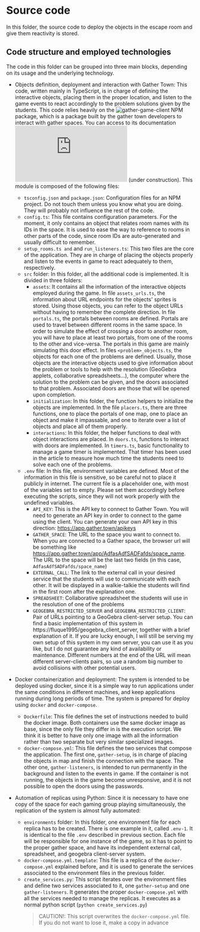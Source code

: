 # Source code

In this folder, the source code to deploy the objects in the escape room and
give them reactivity is stored.

## Code structure and employed technologies

The code in this folder can be grouped into three main blocks, depending on its
usage and the underlying technology.

- Objects definition, deployment and interaction with Gather Town: This code,
  written mainly in TypeScript, is in charge of defining the interactive
  objects, placing them in the proper location, and listen to the game events to
  react accordingly to the problem solutions given by the students. This code
  relies heavily on the
  ![gather-game-client](https://www.npmjs.com/package/@gathertown/gather-game-client)
  NPM package, which is a package built by the gather town developers to
  interact with gather spaces. You can access to its documentation
  ![here](http://gather-game-client-docs.s3-website-us-west-2.amazonaws.com/modules.html)
  (under construction). This module is composed of the following files:

  - `tsconfig.json` and `package.json`: Configuration files for an NPM project. Do
    not touch them unless you know what you are doing. They will probably not
    influence the rest of the code.
  - `config.ts`: This file contains configuration parameters. For the moment, it
    only contains an object that relates room names with its IDs in the
    space. It is used to ease the way to reference to rooms in other parts of
    the code, since room IDs are auto-generated and usually difficult to
    remember.
  - `setup_rooms.ts and` and `run_listeners.ts`: This two files are the core of the
    application. They are in charge of placing the objects properly and listen
    to the events in game to react adequately to them, respectively.
  - `src` folder: In this folder, all the additional code is implemented. It is
    divided in three folders:
	- `assets`: It contains all the information of the interactive objects
      employed during the game. In file `assets_urls.ts`, the information about
      URL endpoints for the objects' sprites is stored. Using those objects, you
      can refer to the object URLs without having to remember the complete
      direction. In file `portals.ts`, the portals between rooms are
      defined. Portals are used to travel between different rooms in the same
      space. In order to simulate the effect of crossing a door to another room,
      you will have to place at least two portals, from one of the rooms to the
      other and vice-versa. The portals in this game are mainly simulating this
      door effect. In files `<problem>_objects.ts`, the objects for each one of
      the problems are defined. Usually, those objects are the interactive
      objects used to give information about the problem or tools to help with
      the resolution (GeoGebra applets, collaborative spreadsheets...), the
      computer where the solution to the problem can be given, and the doors
      associated to that problem. Associated doors are those that will be opened
      upon completion.
    - `initialization`: In this folder, the function helpers to initialize the
      objects are implemented. In the file `placers.ts`, there are three
      functions, one to place the portals of one map, one to place an object and
      make it impassable, and one to iterate over a list of objects and place
      all of them properly.
    - `interactions`: In this folder, the helper functions to deal with object
      interactions are placed. In `doors.ts`, functions to interact with doors
      are implemented. In `timers.ts`, basic functionality to manage a game
      timer is implemented. That timer has been used in the article to measure
	  how much time the students need to solve each one of the problems.
  - `.env` file: In this file, environment variables are defined. Most of the
	information in this file is sensitive, so be careful not to place it
	publicly in internet. The current file is a placeholder one, with most of
	the variables set to empty. Please set them accordingly before executing the
	scripts, since they will not work properly with the undefined variables.
	- `API_KEY`: This is the API key to connect to Gather Town. You will need to
      generate an API key in order to connect to the game using the client. You
      can generate your own API key in this direction: https://app.gather.town/apikeys
	- `GATHER_SPACE`: The URL to the space you want to connect to. When you are
      connected to a Gather space, the browser url will be something like
      https://app.gather.town/app/AdfasAdfSADFafds/space_name. The URL to the
      space will be the last two fields (in this case,
      `AdfasAdfSADFafds/space_name`)
    - `EXTERNAL_CALL`: The link to the external call in your desired service
      that the students will use to communicate with each other. It will be
      displayed in a walkie-talkie the students will find in the first room
      after the explanation one.
    - `SPREADSHEET`: Collaborative spreadsheet the students will use in the
      resolution of one of the problems
    - `GEOGEBRA_RESTRICTED_SERVER` and `GEOGEBRA_RESTRICTED_CLIENT`: Pair of
	  URLs pointing to a GeoGebra client-server setup. You can find a basic
	  implementation of this system in
	  https://fluque1995/geogebra_client_server, together with a brief
	  explanation of it. If you are lucky enough, I will still be serving my own
	  setup of this system in my own server, you can use it as you like, but I
	  do not guarantee any kind of availability or maintenance. Different
	  numbers at the end of the URL will mean different server-clients pairs, so
	  use a random big number to avoid collisions with other potential users.
- Docker containerization and deployment: The system is intended to be deployed
  using docker, since it is a simple way to run applications under the same
  conditions in different machines, and keep applications running during long
  periods of time. The system is prepared for deploy using `docker` and
  `docker-compose`.
  - `Dockerfile`: This file defines the set of instructions needed to build the
    docker image. Both containers use the same docker image as base, since the
	only file they differ in is the execution script. We think it is better to
	have only one image with all the information rather than two separate but
	very similar specialized images.
  - `docker-compose.yml`: This file defines the two services that compose the
    application. The first one, `gather-setup`, is in charge of placing the
    objects in map and finish the connection with the space. The other one,
    `gather-listeners`, is intended to run permanently in the background and
    listen to the events in game. If the container is not running, the objects
	in the game become unresponsive, and it is not possible to open the doors
	using the passwords.
- Automation of replicas using Python: Since it is necessary to have one copy of
  the space for each gaming group playing simultaneously, the replication of the
  system is almost fully automated:
  - `environments` folder: In this folder, one environment file for each replica
	has to be created. There is one example in it, called `.env-1`. It is
	identical to the file `.env` described in previous section. Each file will
	be responsible for one instance of the game, so it has to point to the
	proper gather space, and have its independent external call, spreadsheet,
	and geogebra client-server system.
  - `docker-compose.yml.template`: This file is a replica of the
	`docker-compose.yml` explained before, and it is used to generate the
	services associated to the environment files in the previous folder.
  - `create_services.py`: This script iterates over the environment files and
	define two services associated to it, one `gather-setup` and one
	`gather-listeners`. It generates the proper `docker-compose.yml` with all the
	services needed to manage the replicas. It executes as a normal python
	script (`python create_services.py`)
	> CAUTION!: This script overwrites the `docker-compose.yml` file. If you do
	> not want to lose it, make a copy in advance
